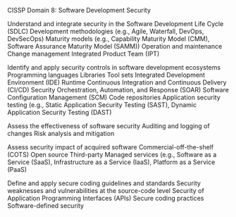 CISSP Domain 8: Software Development Security

Understand and integrate security in the Software Development Life Cycle (SDLC)
Development methodologies (e.g., Agile, Waterfall, DevOps, DevSecOps)
Maturity models (e.g., Capability Maturity Model (CMM), Software Assurance Maturity Model (SAMM))
Operation and maintenance
Change management
Integrated Product Team (IPT)

Identify and apply security controls in software development ecosystems
Programming languages
Libraries
Tool sets
Integrated Development Environment (IDE)
Runtime
Continuous Integration and Continuous Delivery (CI/CD)
Security Orchestration, Automation, and Response (SOAR)
Software Configuration Management (SCM)
Code repositories
Application security testing (e.g., Static Application Security Testing (SAST), Dynamic Application Security Testing (DAST)

Assess the effectiveness of software security
Auditing and logging of changes
Risk analysis and mitigation

Assess security impact of acquired software
Commercial-off-the-shelf (COTS)
Open source
Third-party
Managed services (e.g., Software as a Service (SaaS), Infrastructure as a Service (IaaS), Platform as a Service (PaaS)

Define and apply secure coding guidelines and standards
Security weaknesses and vulnerabilities at the source-code level
Security of Application Programming Interfaces (APIs)
Secure coding practices
Software-defined security
